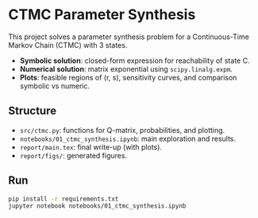 # CTMC Parameter Synthesis

This project solves a parameter synthesis problem for a Continuous-Time Markov Chain (CTMC) with 3 states.

- **Symbolic solution**: closed-form expression for reachability of state C.
- **Numerical solution**: matrix exponential using `scipy.linalg.expm`.
- **Plots**: feasible regions of (r, s), sensitivity curves, and comparison symbolic vs numeric.

## Structure
- `src/ctmc.py`: functions for Q-matrix, probabilities, and plotting.
- `notebooks/01_ctmc_synthesis.ipynb`: main exploration and results.
- `report/main.tex`: final write-up (with plots).
- `report/figs/`: generated figures.

## Run
```bash
pip install -r requirements.txt
jupyter notebook notebooks/01_ctmc_synthesis.ipynb